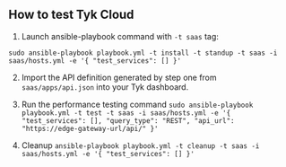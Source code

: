 ## How to test Tyk Cloud

1. Launch ansible-playbook command with `-t saas` tag:

`sudo ansible-playbook playbook.yml -t install -t standup -t saas -i saas/hosts.yml -e '{ "test_services": [] }'`

2. Import the API definition generated by step one from `saas/apps/api.json` into your Tyk dashboard.

3. Run the performance testing command
`sudo ansible-playbook playbook.yml -t test -t saas -i saas/hosts.yml -e '{ "test_services": [], "query_type": "REST", "api_url": "https://edge-gateway-url/api/" }'`

4. Cleanup
`ansible-playbook playbook.yml -t cleanup -t saas -i saas/hosts.yml -e '{ "test_services": [] }'`
